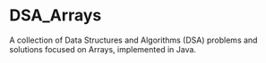# DSA_Arrays
A collection of Data Structures and Algorithms (DSA) problems and solutions focused on Arrays, implemented in Java.
